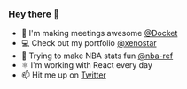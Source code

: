 ### Hey there 👋

- 💼 I'm making meetings awesome [@Docket](https://www.dockethq.com/)
- 💻 Check out my portfolio [@xenostar](http://xenostar.net/)
- 🏀 Trying to make NBA stats fun [@nba-ref](https://www.nba-ref.com/)
- ⚛️ I'm working with React every day
- 📫 Hit me up on [Twitter](https://twitter.com/xen0star)
